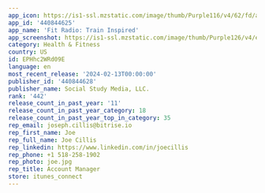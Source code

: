 ```yaml
---
app_icon: https://is1-ssl.mzstatic.com/image/thumb/Purple116/v4/62/fd/a6/62fda68e-0b0f-13f0-3531-c308b60c6985/AppIcon-0-0-1x_U007emarketing-0-7-0-0-85-220.png/1024x1024bb.png
app_id: '440844625'
app_name: 'Fit Radio: Train Inspired'
app_screenshot: https://is1-ssl.mzstatic.com/image/thumb/Purple126/v4/e2/c9/ea/e2c9ea8c-f8c6-e6fa-0522-8fdc1b0e3a52/8f89056b-f9a5-4a67-b30f-db7728f73750_1.jpg/1242x2688bb.png
category: Health & Fitness
country: US
id: EPHhc2WRd09E
language: en
most_recent_release: '2024-02-13T00:00:00'
publisher_id: '440844628'
publisher_name: Social Study Media, LLC.
rank: '442'
release_count_in_past_year: '11'
release_count_in_past_year_category: 18
release_count_in_past_year_top_in_category: 35
rep_email: joseph.cillis@bitrise.io
rep_first_name: Joe
rep_full_name: Joe Cillis
rep_linkedin: https://www.linkedin.com/in/joecillis
rep_phone: +1 518-258-1902
rep_photo: joe.jpg
rep_title: Account Manager
store: itunes_connect
---
```

